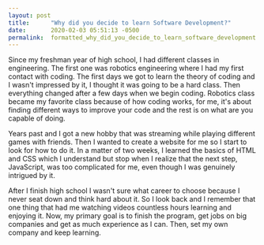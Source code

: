 ```yaml
---
layout: post
title:      "Why did you decide to learn Software Development?"
date:       2020-02-03 05:51:13 -0500
permalink:  formatted_why_did_you_decide_to_learn_software_development
---
```




Since my freshman year of high school, I had different classes in engineering. The first one was robotics engineering where I had my first contact with coding. The first days we got to learn the theory of coding and I wasn't impressed by it, I thought it was going to be a hard class. Then everything changed after a few days when we begin coding. Robotics class became my favorite class because of how coding works, for me, it's about finding different ways to improve your code and the rest is on what are you capable of doing.

Years past and I got a new hobby that was streaming while playing different games with friends. Then I wanted to create a website for me so I start to look for how to do it. In a matter of two weeks, I learned the basics of HTML and CSS which I understand but stop when I realize that the next step, JavaScript, was too complicated for me, even though I was genuinely intrigued by it. 

After I finish high school I wasn't sure what career to choose because I never seat down and think hard about it. So I look back and I remember that one thing that had me watching videos countless hours learning and enjoying it. Now, my primary goal is to finish the program, get jobs on big companies and get as much experience as I can. Then, set my own company and keep learning. 


